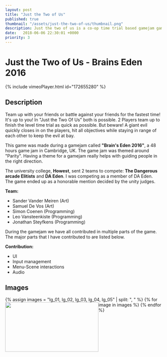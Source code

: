 ```yaml
---
layout: post
title: "Just the Two of Us"
published: true 
thumbnail: "/assets/just-the-two-of-us/thumbnail.png" 
description: Just the two of us is a co-op time trial based gamejam game. The game was created during brains eden 2016 with awesome people from DAE.
date:   2018-06-06 22:30:01 +0000
priority: 3
---
```


<h1>Just the Two of Us - Brains Eden 2016</h1>
{% include vimeoPlayer.html id="172655280" %}

<h2>Description</h2>
Team up with your friends or battle against your friends for the fastest time! It's up to you! In "Just the Two Of Us" both is possible. 2 Players team up to finish the level time trial as quick as possible. But beware! A giant evil quickly closes in on the players, hit all objectives while staying in range of each other to keep the evil at bay.

This game was made during a gamejam called <strong>"Brain's Eden 2016"</strong>, a 48 hours game jam in Cambridge, UK. The game jam was themed around "Parity". Having a theme for a gamejam really helps with guiding people in the right direction.

The university college, <strong>Howest</strong>, sent 2 teams to compete: <strong>The Dangerous arcade Elitists</strong> and <strong>DA Eden</strong>. I was competing as a member of DA Eden. The game ended up as a honorable mention decided by the unity judges.

<strong>Team: </strong>
<ul>
 	<li>Sander Vander Meiren (Art)</li>
 	<li>Samuel De Vos (Art)</li>
 	<li>Simon Coenen (Programming)</li>
 	<li>Leo Vansteenkiste (Programming)</li>
 	<li>Jonathan Steyfkens (Programming)</li>
</ul>
During the gamejam we have all contributed in multiple parts of the game. The major parts that I have contributed to are listed below.

<strong>Contribution:</strong>
<ul>
 	<li>UI</li>
 	<li>Input management</li>
 	<li>Menu-Scene interactions</li>
 	<li>Audio</li>
</ul>
<h2>Images</h2>
{% assign images = "lg_01, lg_02, lg_03, lg_04, lg_05" | split: ", " %}
{% for image in images %}
<a href="{{ image | prepend: 'assets/just-the-two-of-us/' | append: '.jpg' | relative_url }}" style="float:left" ><img class="alignleft size-medium wp-image-113" src="{{ image | prepend: 'assets/just-the-two-of-us/' | append: '.jpg' | relative_url }}" alt="" width="300" height="159" /></a>
{% endfor %}

<div style="clear:left"></div>